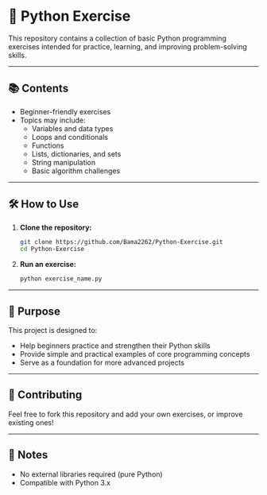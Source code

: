 # 🐍 Python Exercise

This repository contains a collection of basic Python programming exercises intended for practice, learning, and improving problem-solving skills.

---

## 📚 Contents

- Beginner-friendly exercises
- Topics may include:
  - Variables and data types
  - Loops and conditionals
  - Functions
  - Lists, dictionaries, and sets
  - String manipulation
  - Basic algorithm challenges

---

## 🛠️ How to Use

1. **Clone the repository:**

   ```bash
   git clone https://github.com/Bama2262/Python-Exercise.git
   cd Python-Exercise

2. **Run an exercise:**

    ```bash
    python exercise_name.py

---

## 🎯 Purpose

This project is designed to:
- Help beginners practice and strengthen their Python skills
- Provide simple and practical examples of core programming concepts
- Serve as a foundation for more advanced projects

---

## 🤝 Contributing

Feel free to fork this repository and add your own exercises, or improve existing ones!

---

## 📌 Notes

- No external libraries required (pure Python)
- Compatible with Python 3.x